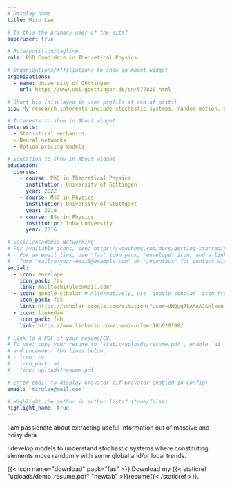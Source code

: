 ```yaml
---
# Display name
title: Miru Lee

# Is this the primary user of the site?
superuser: true

# Role/position/tagline
role: PhD Candidate in Theoretical Physics

# Organizations/Affiliations to show in About widget
organizations:
  - name: University of Göttingen
    url: https://www.uni-goettingen.de/en/577820.html

# Short bio (displayed in user profile at end of posts)
bio: My research interests include stochastic systems, random motion, and their application in real-life problems.

# Interests to show in About widget
interests:
  - Statistical mechanics
  - Neural networks
  - Option pricing models

# Education to show in About widget
education:
  courses:
    - course: PhD in Theoretical Physics
      institution: University of Göttingen
      year: 2022
    - course: MsC in Physics
      institution: University of Stuttgart
      year: 2018
    - course: BSc in Physics
      institution: Inha University
      year: 2016

# Social/Academic Networking
# For available icons, see: https://wowchemy.com/docs/getting-started/page-builder/#icons
#   For an email link, use "fas" icon pack, "envelope" icon, and a link in the
#   form "mailto:your-email@example.com" or "/#contact" for contact widget.
social:
  - icon: envelope
    icon_pack: fas
    link: mailto:mirulee@mail.com"
  - icon: google-scholar # Alternatively, use `google-scholar` icon from `ai` icon pack
    icon_pack: fas
    link: https://scholar.google.com/citations?user=dNQuq7kAAAAJ&hl=en
  - icon: linkedin
    icon_pack: fab
    link: https://www.linkedin.com/in/miru-lee-10b920198/

# Link to a PDF of your resume/CV.
# To use: copy your resume to `static/uploads/resume.pdf`, enable `ai` icons in `params.toml`,
# and uncomment the lines below.
# - icon: cv
#   icon_pack: ai
#   link: uploads/resume.pdf

# Enter email to display Gravatar (if Gravatar enabled in Config)
email: 'mirulee@mail.com'

# Highlight the author in author lists? (true/false)
highlight_name: true
---
```


I am passionate about extracting useful information out of massive and noisy data.

I develop models to understand stochastic systems where constituting elements move randomly with some global and/or local trends.

{{< icon name="download" pack="fas" >}} Download my {{< staticref "uploads/demo_resume.pdf" "newtab" >}}resumé{{< /staticref >}}.

